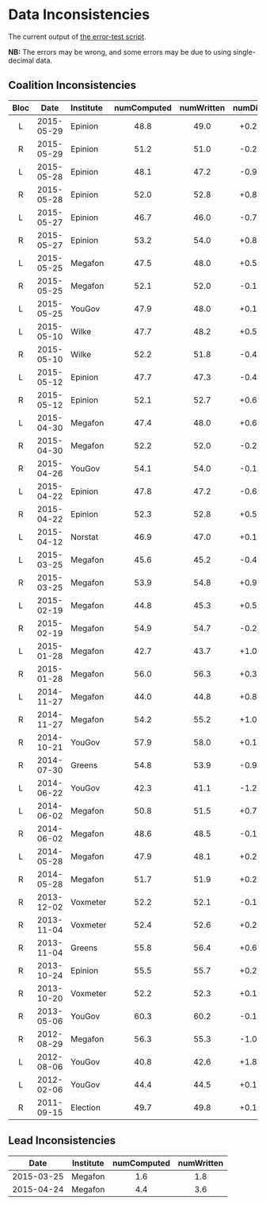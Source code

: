 Data Inconsistencies
====================
The current output of [the error-test script][tests].

**NB:** The errors may be wrong, and some errors may be due to using single-decimal data.

Coalition Inconsistencies
-------------------------

Bloc | Date       | Institute | numComputed | numWritten | numDiff
:---:|:----------:|:----------|:-----------:|:----------:|:-------:
 L   | 2015-05-29 | Epinion   | 48.8 | 49.0 | +0.2
 R   | 2015-05-29 | Epinion   | 51.2 | 51.0 | -0.2
 L   | 2015-05-28 | Epinion   | 48.1 | 47.2 | -0.9
 R   | 2015-05-28 | Epinion   | 52.0 | 52.8 | +0.8
 L   | 2015-05-27 | Epinion   | 46.7 | 46.0 | -0.7
 R   | 2015-05-27 | Epinion   | 53.2 | 54.0 | +0.8
 L   | 2015-05-25 | Megafon   | 47.5 | 48.0 | +0.5
 R   | 2015-05-25 | Megafon   | 52.1 | 52.0 | -0.1
 L   | 2015-05-25 | YouGov    | 47.9 | 48.0 | +0.1
 L   | 2015-05-10 | Wilke     | 47.7 | 48.2 | +0.5
 R   | 2015-05-10 | Wilke     | 52.2 | 51.8 | -0.4
 L   | 2015-05-12 | Epinion   | 47.7 | 47.3 | -0.4
 R   | 2015-05-12 | Epinion   | 52.1 | 52.7 | +0.6
 L   | 2015-04-30 | Megafon   | 47.4 | 48.0 | +0.6
 R   | 2015-04-30 | Megafon   | 52.2 | 52.0 | -0.2
 R   | 2015-04-26 | YouGov    | 54.1 | 54.0 | -0.1
 L   | 2015-04-22 | Epinion   | 47.8 | 47.2 | -0.6
 R   | 2015-04-22 | Epinion   | 52.3 | 52.8 | +0.5
 L   | 2015-04-12 | Norstat   | 46.9 | 47.0 | +0.1
 L   | 2015-03-25 | Megafon   | 45.6 | 45.2 | -0.4
 R   | 2015-03-25 | Megafon   | 53.9 | 54.8 | +0.9
 L   | 2015-02-19 | Megafon   | 44.8 | 45.3 | +0.5
 R   | 2015-02-19 | Megafon   | 54.9 | 54.7 | -0.2
 L   | 2015-01-28 | Megafon   | 42.7 | 43.7 | +1.0
 R   | 2015-01-28 | Megafon   | 56.0 | 56.3 | +0.3
 L   | 2014-11-27 | Megafon   | 44.0 | 44.8 | +0.8
 R   | 2014-11-27 | Megafon   | 54.2 | 55.2 | +1.0
 R   | 2014-10-21 | YouGov    | 57.9 | 58.0 | +0.1
 R   | 2014-07-30 | Greens    | 54.8 | 53.9 | -0.9
 L   | 2014-06-22 | YouGov    | 42.3 | 41.1 | -1.2
 L   | 2014-06-02 | Megafon   | 50.8 | 51.5 | +0.7
 R   | 2014-06-02 | Megafon   | 48.6 | 48.5 | -0.1
 L   | 2014-05-28 | Megafon   | 47.9 | 48.1 | +0.2
 R   | 2014-05-28 | Megafon   | 51.7 | 51.9 | +0.2
 R   | 2013-12-02 | Voxmeter  | 52.2 | 52.1 | -0.1
 R   | 2013-11-04 | Voxmeter  | 52.4 | 52.6 | +0.2
 R   | 2013-11-04 | Greens    | 55.8 | 56.4 | +0.6
 R   | 2013-10-24 | Epinion   | 55.5 | 55.7 | +0.2
 R   | 2013-10-20 | Voxmeter  | 52.2 | 52.3 | +0.1
 R   | 2013-05-06 | YouGov    | 60.3 | 60.2 | -0.1
 R   | 2012-08-29 | Megafon   | 56.3 | 55.3 | -1.0
 L   | 2012-08-06 | YouGov    | 40.8 | 42.6 | +1.8
 L   | 2012-02-06 | YouGov    | 44.4 | 44.5 | +0.1
 R   | 2011-09-15 | Election  | 49.7 | 49.8 | +0.1

Lead Inconsistencies
--------------------

 Date       | Institute | numComputed | numWritten
:----------:|-----------|:-----------:|:---------:
 2015-03-25 | Megafon   | 1.6         | 1.8
 2015-04-24 | Megafon   | 4.4         | 3.6


[tests]: https://github.com/ndarville/danish-polls/tree/master/_tests
